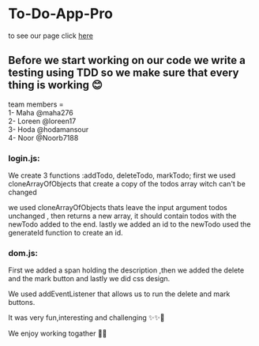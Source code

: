 # To-Do-App-Pro
to see our page click [here](https://lotus-1.github.io/To-Do-App-Pro/)  
## Before we start working on our code we write a testing using TDD so we make sure that every thing is working :blush:
team members =   
1- Maha @maha276  
2- Loreen @loreen17  
3- Hoda @hodamansour  
4- Noor @Noorb7188  

### login.js:
We create 3 functions :addTodo, deleteTodo, markTodo; first we used cloneArrayOfObjects that create a copy of the todos array witch can't be changed

 we used cloneArrayOfObjects thats leave the input argument todos unchanged , then returns a new array, it should contain todos with the newTodo added to the end.
lastly we added an id to the newTodo used the generateId function to create an id.  

### dom.js:
First we added a span holding the description ,then we added the delete and the mark button and lastly we did css design.

We used addEventListener that allows us to run the delete and mark buttons.

It was very fun,interesting and challenging :sparkles::sparkles::star2:

We enjoy working togather :sparkling_heart::heart_eyes:
